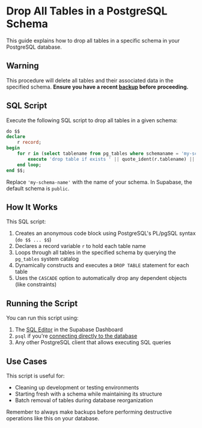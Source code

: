 # Drop All Tables in a PostgreSQL Schema

This guide explains how to drop all tables in a specific schema in your PostgreSQL database.

## Warning

This procedure will delete all tables and their associated data in the specified schema. **Ensure you have a recent [backup](https://supabase.com/docs/guides/platform/backups) before proceeding.**

## SQL Script

Execute the following SQL script to drop all tables in a given schema:

```sql
do $$ 
declare
    r record;
begin
    for r in (select tablename from pg_tables where schemaname = 'my-schema-name') loop
        execute 'drop table if exists ' || quote_ident(r.tablename) || ' cascade';
    end loop;
end $$;
```

Replace `'my-schema-name'` with the name of your schema. In Supabase, the default schema is `public`.

## How It Works

This SQL script:
1. Creates an anonymous code block using PostgreSQL's PL/pgSQL syntax (`do $$ ... $$`)
2. Declares a record variable `r` to hold each table name
3. Loops through all tables in the specified schema by querying the `pg_tables` system catalog
4. Dynamically constructs and executes a `DROP TABLE` statement for each table
5. Uses the `CASCADE` option to automatically drop any dependent objects (like constraints)

## Running the Script

You can run this script using:

1. The [SQL Editor](https://supabase.com/dashboard/project/_/sql) in the Supabase Dashboard
2. `psql` if you're [connecting directly to the database](https://supabase.com/docs/guides/database/connecting-to-postgres#direct-connections)
3. Any other PostgreSQL client that allows executing SQL queries

## Use Cases

This script is useful for:
- Cleaning up development or testing environments
- Starting fresh with a schema while maintaining its structure
- Batch removal of tables during database reorganization

Remember to always make backups before performing destructive operations like this on your database.